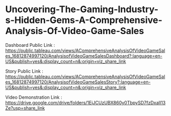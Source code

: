 # Uncovering-The-Gaming-Industry-s-Hidden-Gems-A-Comprehensive-Analysis-Of-Video-Game-Sales

Dashboard Public Link : https://public.tableau.com/views/AComprehensiveAnalysisOfVideoGameSales_16812874997120/AnalysisofVideoGameSalesDashboard?:language=en-US&publish=yes&:display_count=n&:origin=viz_share_link

Story Public Link : https://public.tableau.com/views/AComprehensiveAnalysisOfVideoGameSales_16812874997120/AnalysisofVideoGameSalesStory?:language=en-US&publish=yes&:display_count=n&:origin=viz_share_link

Video Demonstration Link : https://drive.google.com/drive/folders/1EjJCUzUBX860y0TbpySD7fzDxalI13Ze?usp=share_link
